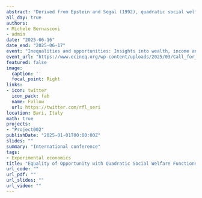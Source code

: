 ```yaml
---
abstract: "Derived from Epstein and Segal (1992), quadratic social welfare functions address classical criticisms to Harsanyi’s utilitarianism and incorporate concerns for ex ante fairness. The original axiomatization focuses on the social decision to allocate an indivisible good among equally deserving individuals. We show how the model extends naturally in an income distribution setting, where social preference seeks to account for equality in the distribution of opportunities between social types. Within this approach, we illustrate the interaction between aversions to inequality of outcomes and inequality of opportunities, and derive an overall index of inequality of outcomes and opportunities. A survey is proposed to test whether people’s social preferences are consistent with the axioms underlying the quadratic welfare representation."
all_day: true
authors:
- Michele Bernasconi
- admin
date: "2025-06-16"
date_end: "2025-06-17"
event: "Inequalities and opportunities: Insights into wealth, income and education disparities"
event_url: "https://www.ecineq.org/wp-content/uploads/2025/03/Call_for_papers_june2025_Bari-1.pdf"
featured: false
image:
  caption: ''
  focal_point: Right
links:
- icon: twitter
  icon_pack: fab
  name: Follow
  url: https://twitter.com/rfl_seri
location: Bari, Italy
math: true
projects:
- "Project002"
publishDate: "2025-01-01T00:00:00Z"
slides: ""
summary: "International conference"
tags:
- Experimental economics
title: "Equality of Opportunity with Quadratic Social Welfare Functions"
url_code: ""
url_pdf: ""
url_slides: ""
url_video: ""
---
```

